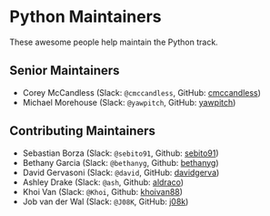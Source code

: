 # Python Maintainers

These awesome people help maintain the Python track.

## Senior Maintainers

- Corey McCandless (Slack: `@cmccandless`, GitHub: [cmccandless](https://github.com/cmccandless))
- Michael Morehouse (Slack: `@yawpitch`, GitHub: [yawpitch](https://github.com/yawpitch))

## Contributing Maintainers

- Sebastian Borza (Slack: `@sebito91`, Github: [sebito91](https://github.com/sebito91))
- Bethany Garcia (Slack: `@bethanyg`, Github: [bethanyg](https://github.com/BethanyG))
- David Gervasoni (Slack: `@david`, GitHub: [davidgerva](https://github.com/davidgerva))
- Ashley Drake (Slack: `@ash`, Github: [aldraco](https://github.com/aldraco))
- Khoi Van (Slack: `@Khoi`, Github: [khoivan88](https://github.com/khoivan88))
- Job van der Wal (Slack: `@J08K`, GitHub: [j08k](https://github.com/j08k))
